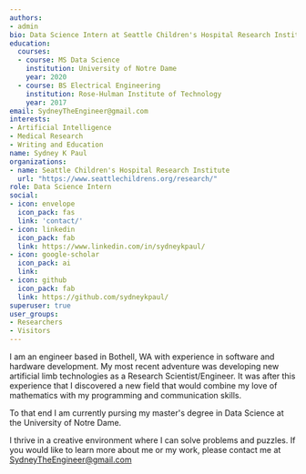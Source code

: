 ```yaml
---
authors:
- admin
bio: Data Science Intern at Seattle Children's Hospital Research Institute. Graduate student at the University of Notre Dame studying Data Science.
education: 
  courses:
  - course: MS Data Science
    institution: University of Notre Dame
    year: 2020
  - course: BS Electrical Engineering
    institution: Rose-Hulman Institute of Technology
    year: 2017
email: SydneyTheEngineer@gmail.com
interests:
- Artificial Intelligence
- Medical Research
- Writing and Education
name: Sydney K Paul
organizations:
- name: Seattle Children's Hospital Research Institute
  url: "https://www.seattlechildrens.org/research/"
role: Data Science Intern
social:
- icon: envelope
  icon_pack: fas
  link: 'contact/'
- icon: linkedin
  icon_pack: fab
  link: https://www.linkedin.com/in/sydneykpaul/
- icon: google-scholar
  icon_pack: ai
  link: 
- icon: github
  icon_pack: fab
  link: https://github.com/sydneykpaul/
superuser: true
user_groups:
- Researchers
- Visitors
---
```


I am an engineer based in Bothell, WA with experience in software and hardware development. My most recent adventure was developing new artificial limb technologies as a Research Scientist/Engineer. It was after this experience that I discovered a new field that would combine my love of mathematics with my programming and communication skills. 

To that end I am currently pursing my master's degree in Data Science at the University of Notre Dame. 

I thrive in a creative environment where I can solve problems and puzzles. If you would like to learn more about me or my work, please contact me at SydneyTheEngineer@gmail.com 
